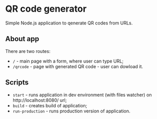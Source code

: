 # QR code generator

Simple Node.js application to qenerate QR codes from URLs.

## About app

There are two routes:
- `/` - main page with a form, where user can type URL;
- `/qrcode` - page with generated QR code - user can dowload it.

## Scripts
- `start` - runs application in dev environment (with files watcher) on http://localhost:8080/ url;
- `build` - creates build of application;
- `run-production` - runs production version of application.